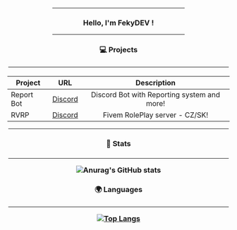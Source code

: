 <div align="center">

<hr width = "300vw">

<h3 align="center">Hello, I'm FekyDEV !</h3>
  
<hr width = "300vw">

<h3>💻 Projects<h3>

<hr width = "500vw">
  
 
<h4>

| Project        | URL           | Description |
| ------------- |:-------------:|:--------------:|
| Report Bot|[Discord](https://discord.gg/sKKEyUn)| Discord Bot with Reporting system and more!|
| RVRP |[Discord](https://discord.gg/RTDwhGRNej)| Fivem RolePlay server - CZ/SK!|
<hr width = "500vw">

  
 <h3>📕 Stats<h3>

<hr width = "500vw">
   
![Anurag's GitHub stats](https://github-readme-stats.vercel.app/api?username=FekyDEV&show_icons=true&theme=radical)

   
 <h3>🌍 Languages<h3>

<hr width = "500vw">
   
[![Top Langs](https://github-readme-stats.vercel.app/api/top-langs/?username=FekyDEV&layout=compact)](https://github.com/fekyDEV/github-readme-stats)
